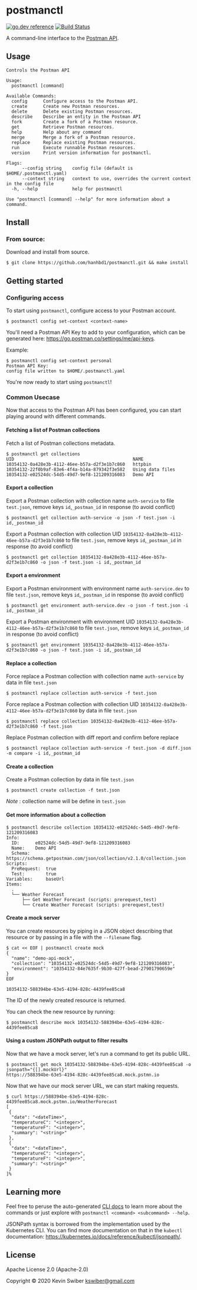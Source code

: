 # postmanctl

[![go.dev reference](https://img.shields.io/badge/go.dev-reference-007d9c?logo=go&logoColor=white&style=flat-square)](https://pkg.go.dev/github.com/kevinswiber/postmanctl)  [![Build Status](https://travis-ci.com/kevinswiber/postmanctl.svg?branch=main)](https://travis-ci.com/kevinswiber/postmanctl)

A command-line interface to the [Postman API](https://docs.api.getpostman.com/).

## Usage

```
Controls the Postman API

Usage:
  postmanctl [command]

Available Commands:
  config      Configure access to the Postman API.
  create      Create new Postman resources.
  delete      Delete existing Postman resources.
  describe    Describe an entity in the Postman API
  fork        Create a fork of a Postman resource.
  get         Retrieve Postman resources.
  help        Help about any command
  merge       Merge a fork of a Postman resource.
  replace     Replace existing Postman resources.
  run         Execute runnable Postman resources.
  version     Print version information for postmanctl.

Flags:
      --config string    config file (default is $HOME/.postmanctl.yaml)
      --context string   context to use, overrides the current context in the config file
  -h, --help             help for postmanctl

Use "postmanctl [command] --help" for more information about a command.
```

## Install

### From source:

Download and install from source.

```
$ git clone https://github.com/hanhbd1/postmanctl.git && make install
```

## Getting started

### Configuring access

To start using `postmanctl`, configure access to your Postman account.

```
$ postmanctl config set-context <context-name>
```

You'll need a Postman API Key to add to your configuration, which can be generated here: https://go.postman.co/settings/me/api-keys.

Example:

```
$ postmanctl config set-context personal
Postman API Key: 
config file written to $HOME/.postmanctl.yaml
```

You're now ready to start using `postmanctl`!
### Common Usecase
Now that access to the Postman API has been configured, you can start playing around with different commands.

#### Fetching a list of Postman collections

Fetch a list of Postman collections metadata.

```
$ postmanctl get collections
UID                                             NAME
10354132-0a428e3b-4112-46ee-b57a-d2f3e1b7c860   httpbin
10354132-22f0b9af-83e6-4f4a-b14a-879342f3e582   Using data files
10354132-e02524dc-54d5-49d7-9ef8-121209316083   Demo API
```

#### Export a collection 

Export a Postman collection with collection name `auth-service` to file `test.json`, 
remove keys `id`,`_postman_id` in response (to avoid conflict)
```
$ postmanctl get collection auth-service -o json -f test.json -i id,_postman_id
```

Export a Postman collection with collection UID `10354132-0a428e3b-4112-46ee-b57a-d2f3e1b7c860` to file `test.json`, 
remove keys `id`,`_postman_id` in response (to avoid conflict)
```
$ postmanctl get collection 10354132-0a428e3b-4112-46ee-b57a-d2f3e1b7c860 -o json -f test.json -i id,_postman_id
```

#### Export a environment 

Export a Postman environment with environment name `auth-service.dev` to file `test.json`, 
remove keys `id`,`_postman_id` in response (to avoid conflict)
```
$ postmanctl get environment auth-service.dev -o json -f test.json -i id,_postman_id
```

Export a Postman environment with environment UID `10354132-0a428e3b-4112-46ee-b57a-d2f3e1b7c860` to file `test.json`, 
remove keys `id`,`_postman_id` in response (to avoid conflict)
```
$ postmanctl get environment 10354132-0a428e3b-4112-46ee-b57a-d2f3e1b7c860 -o json -f test.json -i id,_postman_id
```

#### Replace a collection 

Force replace a Postman collection with collection name `auth-service` by data in file `test.json`
```
$ postmanctl replace collection auth-service -f test.json
```

Force replace a Postman collection with collection UID `10354132-0a428e3b-4112-46ee-b57a-d2f3e1b7c860` by data in file `test.json`
```
$ postmanctl replace collection 10354132-0a428e3b-4112-46ee-b57a-d2f3e1b7c860 -f test.json
```

Replace Postman collection with diff report and confirm before replace

```
$ postmanctl replace collection auth-service -f test.json -d diff.json -m compare -i id,_postman_id
```

#### Create a collection 

Create a Postman collection by data in file `test.json`
```
$ postmanctl create collection -f test.json
```
*Note* : collection name will be define in `test.json`

#### Get more information about a collection

```
$ postmanctl describe collection 10354132-e02524dc-54d5-49d7-9ef8-121209316083
Info:
  ID:      e02524dc-54d5-49d7-9ef8-121209316083
  Name:    Demo API
  Schema:  https://schema.getpostman.com/json/collection/v2.1.0/collection.json
Scripts:
  PreRequest:  true
  Test:        true
Variables:     baseUrl
Items:
  .
  └── Weather Forecast
      ├── Get Weather Forecast (scripts: prerequest,test)
      └── Create Weather Forecast (scripts: prerequest,test)
```

#### Create a mock server

You can create resources by piping in a JSON object describing that resource or by passing in a file with the `--filename` flag.

```
$ cat << EOF | postmanctl create mock
{
  "name": "demo-api-mock",
  "collection": "10354132-e02524dc-54d5-49d7-9ef8-121209316083",
  "environment": "10354132-84e7635f-9b30-427f-bead-27901790659e"
}
EOF

10354132-588394be-63e5-4194-828c-4439fee85ca8
```

The ID of the newly created resource is returned.

You can check the new resource by running:

```
$ postmanctl describe mock 10354132-588394be-63e5-4194-828c-4439fee85ca8
```

#### Using a custom JSONPath output to filter results

Now that we have a mock server, let's run a command to get its public URL.

```
$ postmanctl get mock 10354132-588394be-63e5-4194-828c-4439fee85ca8 -o jsonpath="{[].mockUrl}"
https://588394be-63e5-4194-828c-4439fee85ca8.mock.pstmn.io
```

Now that we have our mock server URL, we can start making requests.

```
$ curl https://588394be-63e5-4194-828c-4439fee85ca8.mock.pstmn.io/WeatherForecast  
[
 {
  "date": "<dateTime>",
  "temperatureC": "<integer>",
  "temperatureF": "<integer>",
  "summary": "<string>"
 },
 {
  "date": "<dateTime>",
  "temperatureC": "<integer>",
  "temperatureF": "<integer>",
  "summary": "<string>"
 }
]%  
```

## Learning more

Feel free to peruse the auto-generated [CLI docs](doc/postmanctl.md) to learn more about the commands or just explore with `postmanctl <command> <subcommand> --help`.

JSONPath syntax is borrowed from the implementation used by the Kubernetes CLI.  You can find more documentation on that in the `kubectl` documentation: https://kubernetes.io/docs/reference/kubectl/jsonpath/.

## License

Apache License 2.0 (Apache-2.0) 

Copyright © 2020 Kevin Swiber <kswiber@gmail.com>
